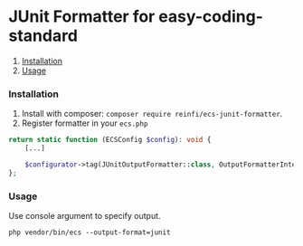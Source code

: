 # JUnit Formatter for easy-coding-standard

1. [Installation](#installation)
2. [Usage](#usage)

### Installation

1. Install with composer: `composer require reinfi/ecs-junit-formatter`.
2. Register formatter in your `ecs.php`

```php
return static function (ECSConfig $config): void {
    [...]

    $configurator->tag(JUnitOutputFormatter::class, OutputFormatterInterface::class);
};
```

### Usage

Use console argument to specify output.

```
php vendor/bin/ecs --output-format=junit
```
